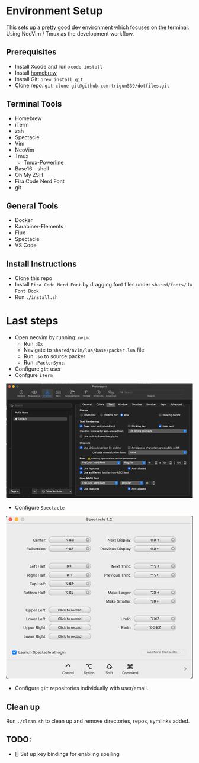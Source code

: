 # Environment Setup

This sets up a pretty good dev environment which focuses on the terminal. Using NeoVim / Tmux as the development workflow.

## Prerequisites

- Install Xcode and run `xcode-install`
- Install [homebrew](https://brew.sh)
- Install Git: `brew install git`
- Clone repo: `git clone git@github.com:trigun539/dotfiles.git`

## Terminal Tools

- Homebrew
- iTerm
- zsh
- Spectacle
- Vim
- NeoVim
- Tmux
  - Tmux-Powerline
- Base16 - shell
- Oh My ZSH
- Fira Code Nerd Font
- git

## General Tools

- Docker
- Karabiner-Elements
- Flux
- Spectacle
- VS Code

## Install Instructions

- Clone this repo
- Install `Fira Code Nerd Font` by dragging font files under `shared/fonts/` to `Font Book`
- Run `./install.sh`

# Last steps

- Open neovim by running: `nvim`:
  - Run `:Ex`
  - Navigate to `shared/nvim/lua/base/packer.lua` file
  - Run `:so` to source packer
  - Run `:PackerSync`.
- Configure `git` user
- Confgure `iTerm`

![](iterm-opts.png 'iTerm settings')

- Configure `Spectacle`

![](spectacle-settings.png 'Spectacle settings')

- Configure `git` repositories individually with user/email.

## Clean up

Run `./clean.sh` to clean up and remove directories, repos, symlinks added.

## TODO:

- [] Set up key bindings for enabling spelling
